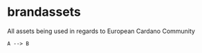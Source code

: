 # brandassets
All assets being used in regards to European Cardano Community

```mermaid
A --> B
```
